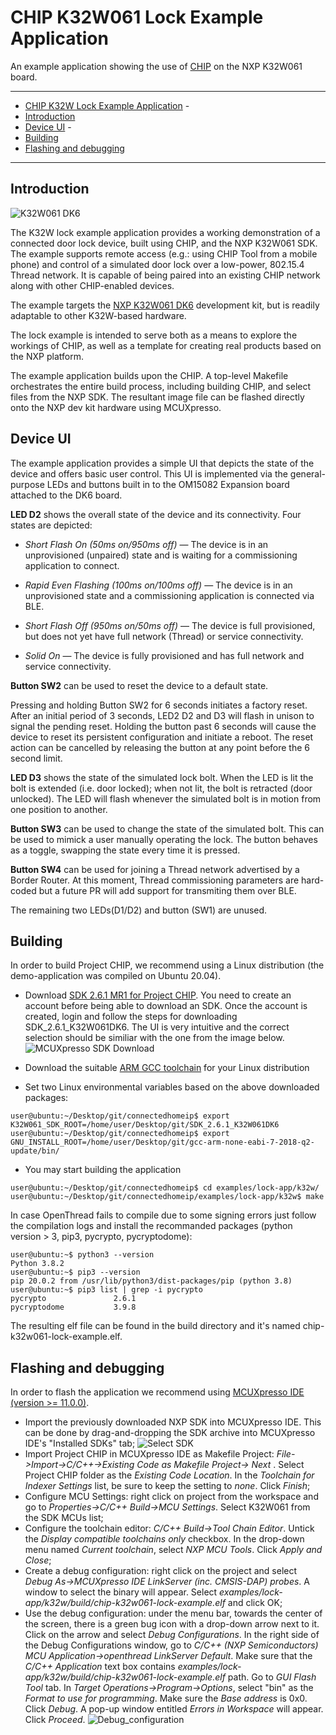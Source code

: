 # CHIP K32W061 Lock Example Application

An example application showing the use of
[CHIP](https://github.com/project-chip/connectedhomeip) on the NXP K32W061
board.

<hr>

-   [CHIP K32W Lock Example Application](#chip-k32w-lock-example-application) -
-   [Introduction](#introduction)
-   [Device UI](#device-ui) -
-   [Building](#building)
-   [Flashing and debugging](#flashdebug)

<hr>

<a name="intro"></a>

## Introduction

![K32W061 DK6](doc/images/k32w-dk6.jpg)

The K32W lock example application provides a working demonstration of a
connected door lock device, built using CHIP, and the NXP K32W061 SDK. The
example supports remote access (e.g.: using CHIP Tool from a mobile phone)
and control of a simulated door lock over a low-power, 802.15.4 Thread network.
It is capable of being paired into an existing CHIP network along with other
CHIP-enabled devices.

The example targets the
[NXP K32W061 DK6](https://www.nxp.com/products/wireless/thread/k32w061-41-high-performance-secure-and-ultra-low-power-mcu-for-zigbeethread-and-bluetooth-le-5-0-with-built-in-nfc-option:K32W061_41)
development kit, but is readily adaptable to other K32W-based hardware.

The lock example is intended to serve both as a means to explore the workings of
CHIP, as well as a template for creating real products based on the NXP
platform.

The example application builds upon the CHIP. A top-level Makefile orchestrates
the entire build process, including building CHIP, and select files from the NXP
SDK. The resultant image file can be flashed directly onto the NXP dev kit
hardware using MCUXpresso.

## Device UI

The example application provides a simple UI that depicts the state of the
device and offers basic user control. This UI is implemented via the
general-purpose LEDs and buttons built in to the OM15082 Expansion board
attached to the DK6 board.

**LED D2** shows the overall state of the device and its connectivity. Four
states are depicted:

-   _Short Flash On (50ms on/950ms off)_ &mdash; The device is in an
    unprovisioned (unpaired) state and is waiting for a commissioning
    application to connect.

*   _Rapid Even Flashing (100ms on/100ms off)_ &mdash; The device is in an
    unprovisioned state and a commissioning application is connected via BLE.

-   _Short Flash Off (950ms on/50ms off)_ &mdash; The device is full
    provisioned, but does not yet have full network (Thread) or service
    connectivity.

*   _Solid On_ &mdash; The device is fully provisioned and has full network and
    service connectivity.

**Button SW2** can be used to reset the device to a default state.

Pressing and holding Button SW2 for 6 seconds initiates a factory reset. After
an initial period of 3 seconds, LED2 D2 and D3 will flash in unison to signal
the pending reset. Holding the button past 6 seconds will cause the device to
reset its persistent configuration and initiate a reboot. The reset action can
be cancelled by releasing the button at any point before the 6 second limit.

**LED D3** shows the state of the simulated lock bolt. When the LED is lit the
bolt is extended (i.e. door locked); when not lit, the bolt is retracted (door
unlocked). The LED will flash whenever the simulated bolt is in motion from one
position to another.

**Button SW3** can be used to change the state of the simulated bolt. This can
be used to mimick a user manually operating the lock. The button behaves as a
toggle, swapping the state every time it is pressed.

**Button SW4** can be used for joining a Thread network advertised by a Border
Router. At this moment, Thread commissioning parameters are hard-coded but a
future PR will add support for transmiting them over BLE.

The remaining two LEDs(D1/D2) and button (SW1) are unused.

<a name="building"></a>

## Building

In order to build Project CHIP, we recommend using a Linux distribution (the
demo-application was compiled on Ubuntu 20.04).

-   Download [SDK 2.6.1 MR1 for Project CHIP](https://mcuxpresso.nxp.com/). You
    need to create an account before being able to download an SDK. Once the
    account is created, login and follow the steps for downloading
    SDK_2.6.1_K32W061DK6. The UI is very intuitive and the correct selection
    should be similiar with the one from the image below.
    ![MCUXpresso SDK Download](doc/images/mcux-sdk-download.JPG)

-   Download the suitable
    [ARM GCC toolchain](https://developer.arm.com/tools-and-software/open-source-software/developer-tools/gnu-toolchain/gnu-rm/downloads/7-2018-q2-update)
    for your Linux distribution

-   Set two Linux environmental variables based on the above downloaded
    packages:

```
user@ubuntu:~/Desktop/git/connectedhomeip$ export K32W061_SDK_ROOT=/home/user/Desktop/git/SDK_2.6.1_K32W061DK6
user@ubuntu:~/Desktop/git/connectedhomeip$ export GNU_INSTALL_ROOT=/home/user/Desktop/git/gcc-arm-none-eabi-7-2018-q2-update/bin/
```

-   You may start building the application

```
user@ubuntu:~/Desktop/git/connectedhomeip$ cd examples/lock-app/k32w/
user@ubuntu:~/Desktop/git/connectedhomeip/examples/lock-app/k32w$ make
```

In case OpenThread fails to compile due to some signing errors just follow the
compilation logs and install the recommanded packages (python version > 3, pip3,
pycrypto, pycryptodome):

```
user@ubuntu:~$ python3 --version
Python 3.8.2
user@ubuntu:~$ pip3 --version
pip 20.0.2 from /usr/lib/python3/dist-packages/pip (python 3.8)
user@ubuntu:~$ pip3 list | grep -i pycrypto
pycrypto               2.6.1
pycryptodome           3.9.8
```

The resulting elf file can be found in the build directory and it's named
chip-k32w061-lock-example.elf.

<a name="flashdebug"></a>

## Flashing and debugging

In order to flash the application we recommend using
[MCUXpresso IDE (version >= 11.0.0)](https://www.nxp.com/design/software/development-software/mcuxpresso-software-and-tools-/mcuxpresso-integrated-development-environment-ide:MCUXpresso-IDE?tab=Design_Tools_Tab).

-   Import the previously downloaded NXP SDK into MCUXpresso IDE. This can be
    done by drag-and-dropping the SDK archive into MCUXpresso IDE's "Installed
    SDKs" tab; ![Select SDK](doc/images/select-sdk.JPG)
-   Import Project CHIP in MCUXpresso IDE as Makefile Project:
    <i>File->Import->C/C++->Existing Code as Makefile Project-> Next </i>.
    Select Project CHIP folder as the <i>Existing Code Location</i>. In the
    <i>Toolchain for Indexer Settings </i> list, be sure to keep the setting to
    <i>none</i>. Click <i>Finish</i>;
-   Configure MCU Settings: right click on project from the workspace and go to
    <i>Properties->C/C++ Build->MCU Settings</i>. Select K32W061 from the SDK
    MCUs list;
-   Configure the toolchain editor: <i>C/C++ Build->Tool Chain Editor</i>.
    Untick the <i>Display compatible toolchains only</i> checkbox. In the
    drop-down menu named <i>Current toolchain</i>, select <i>NXP MCU Tools</i>.
    Click <i>Apply and Close</i>;
-   Create a debug configuration: right click on the project and select <i>Debug
    As->MCUXpresso IDE LinkServer (inc. CMSIS-DAP) probes</i>. A window to
    select the binary will appear. Select
    <i>examples/lock-app/k32w/build/chip-k32w061-lock-example.elf</i> and click
    OK;
-   Use the debug configuration: under the menu bar, towards the center of the
    screen, there is a green bug icon with a drop-down arrow next to it. Click
    on the arrow and select <i>Debug Configurations</i>. In the right side of
    the Debug Configurations window, go to <i>C/C++ (NXP Semiconductors) MCU
    Application->openthread LinkServer Default</i>. Make sure that the <i>C/C++
    Application</i> text box contains
    <i>examples/lock-app/k32w/build/chip-k32w061-lock-example.elf</i> path. Go
    to <i>GUI Flash Tool</i> tab. In <i>Target Operations->Program->Options</i>,
    select "bin" as the <i>Format to use for programming</i>. Make sure the
    <i>Base address</i> is 0x0. Click <i>Debug</i>. A pop-up window entitled
    <i>Errors in Workspace</i> will appear. Click <i>Proceed</i>.
    ![Debug_configuration](doc/images/debg-conf.JPG)
